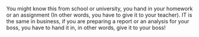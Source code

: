 You might know this from school or university, you hand in your homework or an assignment (In other words, you have to give it to your teacher). IT is the same in business, if you are preparing a report or an analysis for your boss, you have to hand it in, in other words, give it to your boss! 
